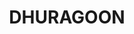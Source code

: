 ---
lastmod: '2025-04-06T06:05:20+00:00'
latitude: -35.013711
layout: suburb
longitude: 144.206139
postcode: '2733'
state: NSW
title: DHURAGOON
url: /nsw/dhuragoon/
---